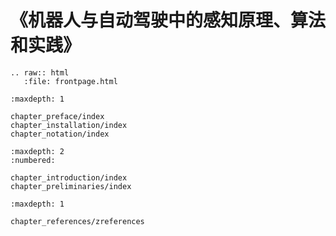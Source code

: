 《机器人与自动驾驶中的感知原理、算法和实践》
========================

```eval_rst
.. raw:: html
   :file: frontpage.html
```


```toc
:maxdepth: 1

chapter_preface/index
chapter_installation/index
chapter_notation/index
```


```toc
:maxdepth: 2
:numbered:

chapter_introduction/index
chapter_preliminaries/index

```


```toc
:maxdepth: 1

chapter_references/zreferences
```

